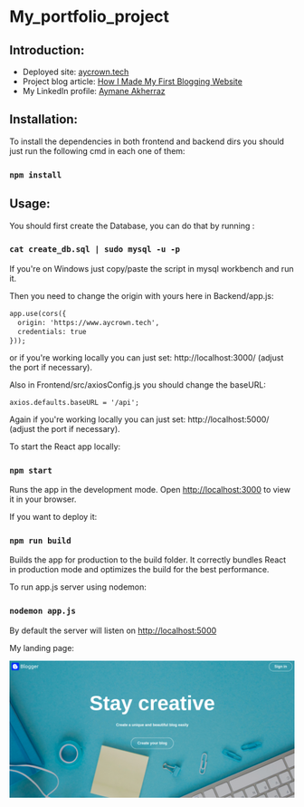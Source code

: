 # My_portfolio_project

## Introduction:

* Deployed site: [aycrown.tech](https://www.aycrown.tech/)
* Project blog article: [How I Made My First Blogging Website](https://medium.com/@aymaneakherraz/how-did-i-make-my-first-blogging-website-4599c7361c37)
* My LinkedIn profile: [Aymane Akherraz](https://www.linkedin.com/in/aymane-akherraz-299143265/)

## Installation:

To install the dependencies in both frontend and backend dirs you should just run the following cmd in each one of them:

### `npm install`

## Usage:

You should first create the Database, you can do that by running :
### `cat create_db.sql | sudo mysql -u -p`

If you're on Windows just copy/paste the script in mysql workbench and run it.

Then you need to change the origin with yours here in Backend/app.js:
```
app.use(cors({
  origin: 'https://www.aycrown.tech',
  credentials: true
}));
```
or if you're working locally you can just set: http://localhost:3000/ (adjust the port if necessary).

Also in Frontend/src/axiosConfig.js you should change the baseURL:
``` 
axios.defaults.baseURL = '/api';
```
Again if you're working locally you can just set: http://localhost:5000/ (adjust the port if necessary).

To start the React app locally:

### `npm start`

Runs the app in the development mode.
Open [http://localhost:3000](http://localhost:3000) to view it in your browser.

If you want to deploy it:

### `npm run build`

Builds the app for production to the build folder.
It correctly bundles React in production mode and optimizes the build for the best performance.

To run app.js server using nodemon:

### `nodemon app.js`

By default the server will listen on [http://localhost:5000](http://localhost:5000)

My landing page:

![Screenshot of the project](./screenshot.png)
